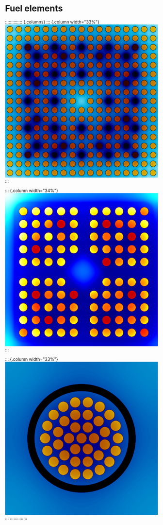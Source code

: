 

# Fuel elements


:::::::::::::: {.columns}
::: {.column width="33%"}
![PWR](pwr1.png)
:::

::: {.column width="34%"}
![BWR](bwr1.png)
:::

::: {.column width="33%"}
![BWR](candu1.png)
:::
::::::::::::::


